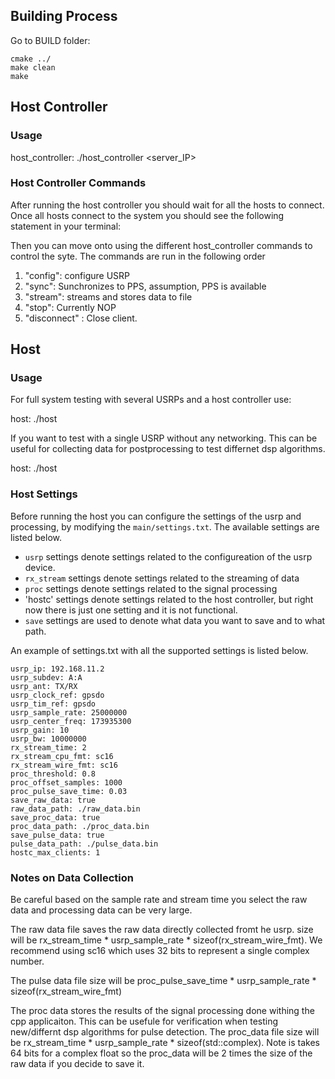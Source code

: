 ## Building Process

Go to BUILD folder:
```
cmake ../
make clean
make
```
## Host Controller

### Usage

host_controller: ./host_controller <server_IP> <PORT>

### Host Controller Commands

After running the host controller you should wait for all the hosts to connect. Once all hosts connect to the system you should see the following statement in your terminal:

Then you can move onto using the different host_controller commands to control the syte. The commands are run in the following order
1) "config": configure USRP
2) "sync": Sunchronizes to PPS, assumption, PPS is available
3) "stream": streams and stores data to file
4) "stop": Currently NOP
5) "disconnect" : Close client.

## Host

### Usage

For full system testing with several USRPs and a host controller use:

host: ./host <server IP> <PORT> <USRP IP>

If you want to test with a single USRP without any networking. This can be useful for collecting data for postprocessing to test differnet dsp algorithms. 

host: ./host

### Host Settings

Before running the host you can configure the settings of the usrp and processing, by modifying the  `main/settings.txt`. The available settings are listed below. 

- `usrp` settings denote settings related to the configureation of the usrp device.  
- `rx_stream` settings denote settings related to the streaming of data
- `proc` settings denote settings related to the signal processing
- 'hostc' settings denote settings related to the host controller, but right now there is just one setting and it is not functional. 
- `save` settings are used to denote what data you want to save and to what path.  

An example of settings.txt with all the supported settings is listed below. 

```
usrp_ip: 192.168.11.2
usrp_subdev: A:A
usrp_ant: TX/RX
usrp_clock_ref: gpsdo
usrp_tim_ref: gpsdo
usrp_sample_rate: 25000000
usrp_center_freq: 173935300
usrp_gain: 10
usrp_bw: 10000000
rx_stream_time: 2
rx_stream_cpu_fmt: sc16
rx_stream_wire_fmt: sc16
proc_threshold: 0.8
proc_offset_samples: 1000
proc_pulse_save_time: 0.03
save_raw_data: true
raw_data_path: ./raw_data.bin
save_proc_data: true
proc_data_path: ./proc_data.bin
save_pulse_data: true
pulse_data_path: ./pulse_data.bin
hostc_max_clients: 1
```

### Notes on Data Collection

Be careful based on the sample rate and stream time you select the raw data and processing data can be very large.

The raw data file saves the raw data directly collected fromt he usrp. size will be rx_stream_time * usrp_sample_rate * sizeof(rx_stream_wire_fmt). We recommend using sc16 which uses 32 bits to represent a single complex number. 

The pulse data file size will be proc_pulse_save_time * usrp_sample_rate * sizeof(rx_stream_wire_fmt)

The proc data stores the results of the signal processing done withing the cpp applicaiton. This can be usefule for verification when testing new/differnt dsp algorithms for pulse detection. The proc_data file size will be rx_stream_time * usrp_sample_rate * sizeof(std::complex<float>). Note is takes 64 bits for a complex float so the proc_data will be 2 times the size of the raw data if you decide to save it.  




